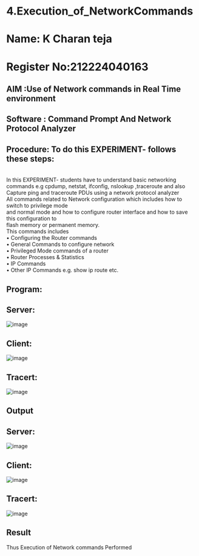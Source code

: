 # 4.Execution_of_NetworkCommands
# Name: K Charan teja
# Register No:212224040163
## AIM :Use of Network commands in Real Time environment
## Software : Command Prompt And Network Protocol Analyzer
## Procedure: To do this EXPERIMENT- follows these steps:
<BR>
In this EXPERIMENT- students have to understand basic networking commands e.g cpdump, netstat, ifconfig, nslookup ,traceroute and also Capture ping and traceroute PDUs using a network protocol analyzer 
<BR>
All commands related to Network configuration which includes how to switch to privilege mode
<BR>
and normal mode and how to configure router interface and how to save this configuration to
<BR>
flash memory or permanent memory.
<BR>
This commands includes
<BR>
• Configuring the Router commands
<BR>
• General Commands to configure network
<BR>
• Privileged Mode commands of a router 
<BR>
• Router Processes & Statistics
<BR>
• IP Commands
<BR>
• Other IP Commands e.g. show ip route etc.

## Program:
## Server:
![image](https://github.com/rakshithaprakashkumar11/4.Execution_of_NetworkCommends/assets/150994181/5c9f1b6b-337e-4b7d-84e8-4d1357ee1523)
## Client:
![image](https://github.com/rakshithaprakashkumar11/4.Execution_of_NetworkCommends/assets/150994181/d2dd06bd-01d4-4b88-8ede-9c5c496b5b30)
## Tracert:
![image](https://github.com/rakshithaprakashkumar11/4.Execution_of_NetworkCommends/assets/150994181/bdc3b2ab-574b-4b83-a8bb-5267ae6f6433)



## Output
## Server:
![image](https://github.com/rakshithaprakashkumar11/4.Execution_of_NetworkCommends/assets/150994181/49c4fb8b-df43-44e2-9368-b52a80cdc823)
## Client:
![image](https://github.com/rakshithaprakashkumar11/4.Execution_of_NetworkCommends/assets/150994181/043b9b60-b091-46a3-93b6-69e7ecac5aea)
## Tracert:
![image](https://github.com/rakshithaprakashkumar11/4.Execution_of_NetworkCommends/assets/150994181/319fd0ee-0662-4b55-a11d-1bc9882f61ec)



## Result
Thus Execution of Network commands Performed 
